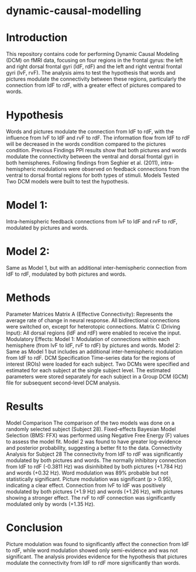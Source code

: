 # dynamic-causal-modelling

# Introduction
This repository contains code for performing Dynamic Causal Modeling (DCM) on fMRI data, focusing on four regions in the frontal gyrus: the left and right dorsal frontal gyri (ldF, rdF) and the left and right ventral frontal gyri (lvF, rvF). The analysis aims to test the hypothesis that words and pictures modulate the connectivity between these regions, particularly the connection from ldF to rdF, with a greater effect of pictures compared to words.

# Hypothesis
Words and pictures modulate the connection from ldF to rdF, with the influence from lvF to ldF and rvF to rdF.
The information flow from ldF to rdF will be decreased in the words condition compared to the pictures condition.
Previous Findings
PPI results show that both pictures and words modulate the connectivity between the ventral and dorsal frontal gyri in both hemispheres.
Following findings from Seghier et al. (2011), intra-hemispheric modulations were observed on feedback connections from the ventral to dorsal frontal regions for both types of stimuli.
Models Tested
Two DCM models were built to test the hypothesis.

# Model 1: 
Intra-hemispheric feedback connections from lvF to ldF and rvF to rdF, modulated by pictures and words.
# Model 2: 
Same as Model 1, but with an additional inter-hemispheric connection from ldF to rdF, modulated by both pictures and words.

# Methods
Parameter Matrices
Matrix A (Effective Connectivity): Represents the average rate of change in neural response. All bidirectional connections were switched on, except for heterotopic connections.
Matrix C (Driving Input): All dorsal regions (ldF and rdF) were enabled to receive the input.
Modulatory Effects:
Model 1: Modulation of connections within each hemisphere (from lvF to ldF, rvF to rdF) by pictures and words.
Model 2: Same as Model 1 but includes an additional inter-hemispheric modulation from ldF to rdF.
DCM Specification
Time-series data for the regions of interest (ROIs) were loaded for each subject.
Two DCMs were specified and estimated for each subject at the single subject level. The estimated parameters were stored separately for each subject in a Group DCM (GCM) file for subsequent second-level DCM analysis.

# Results
Model Comparison
The comparison of the two models was done on a randomly selected subject (Subject 28).
Fixed-effects Bayesian Model Selection (BMS: FFX) was performed using Negative Free Energy (F) values to assess the model fit.
Model 2 was found to have greater log-evidence and posterior probability, suggesting a better fit to the data.
Connectivity Analysis for Subject 28
The connectivity from ldF to rdF was significantly modulated by both pictures and words.
The normally inhibitory connection from ldF to rdF (-0.3811 Hz) was disinhibited by both pictures (+1.784 Hz) and words (+0.32 Hz).
Word modulation was 89% probable but not statistically significant.
Picture modulation was significant (p > 0.95), indicating a clear effect.
Connection from lvF to ldF was positively modulated by both pictures (+1.9 Hz) and words (+1.26 Hz), with pictures showing a stronger effect.
The rvF to rdF connection was significantly modulated only by words (+1.35 Hz).

# Conclusion
Picture modulation was found to significantly affect the connection from ldF to rdF, while word modulation showed only semi-evidence and was not significant.
The analysis provides evidence for the hypothesis that pictures modulate the connectivity from ldF to rdF more significantly than words.
